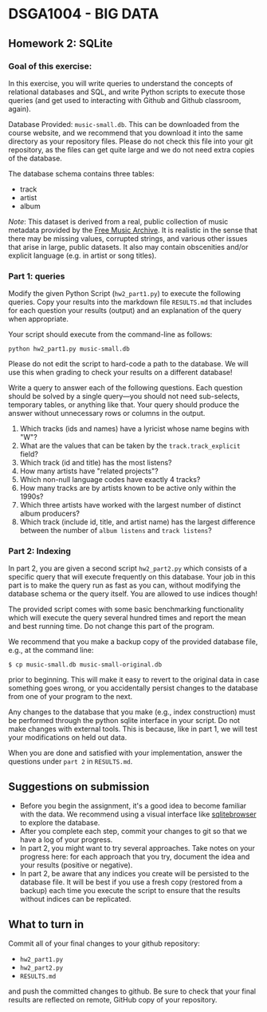 # DSGA1004 - BIG DATA
## Homework 2: SQLite

### Goal of this exercise:
In this exercise, you will write queries to understand the concepts of relational databases and SQL, and write Python scripts to execute those queries (and get used to interacting with Github and Github classroom, again).	
			
Database Provided:  `music-small.db`.  This can be downloaded from the course website, and we recommend that you download it into the same directory as your repository files.  Please do not check this file into your git repository, as the files can get quite large and we do not need extra copies of the database.

The database schema contains three tables:

- track
- artist
- album

*Note*: This dataset is derived from a real, public collection of music metadata provided by the [Free Music Archive](https://freemusicarchive.org/).  It is realistic in the sense that there may be missing values, corrupted strings, and various other issues that arise in large, public datasets.  It also may contain obscenities and/or explicit language (e.g. in artist or song titles).

### Part 1: queries

Modify the given Python Script (`hw2_part1.py`) to execute the following queries. Copy your results into the markdown file `RESULTS.md` that includes for each question your results (output) and an explanation of the query when appropriate.

Your script should execute from the command-line as follows:
```
python hw2_part1.py music-small.db
```
Please do not edit the script to hard-code a path to the database.
We will use this when grading to check your results on a different database!

Write a query to answer each of the following questions.  Each question should be solved by a single query—you should not need sub-selects, temporary tables, or anything like that.  Your query should produce the answer without unnecessary rows or columns in the output.

1. Which tracks (ids and names) have a lyricist whose name begins with "W"?
2. What are the values that can be taken by the `track.track_explicit` field?
3. Which track (id and title) has the most listens?
4. How many artists have "related projects"?
5. Which non-null language codes have exactly 4 tracks?
6. How many tracks are by artists known to be active only within the 1990s?
7. Which three artists have worked with the largest number of distinct album producers?
8. Which track (include id, title, and artist name) has the largest difference between the number of `album listens` and `track listens`?



### Part 2: Indexing

In part 2, you are given a second script `hw2_part2.py` which consists of a specific query that will execute frequently on this database.
Your job in this part is to make the query run as fast as you can, without modifying the database schema or the query itself.  You are allowed to use indices though!

The provided script comes with some basic benchmarking functionality which will execute the query several hundred times and report the mean and best running time.  Do not change this part of the program.

We recommend that you make a backup copy of the provided database file, e.g., at the command line:
```
$ cp music-small.db music-small-original.db
```
prior to beginning.  This will make it easy to revert to the original data in case something goes wrong, or you accidentally persist changes to the database from one of your program to the next.

Any changes to the database that you make (e.g., index construction) must be performed through the python sqlite interface in your script.  Do not make changes with external tools.  This is because, like in part 1, we will test your modifications on held out data.

When you are done and satisfied with your implementation, answer the questions under `part 2` in `RESULTS.md`.

## Suggestions on submission
- Before you begin the assignment, it's a good idea to become familiar with the data.  We recommend using a  visual interface like [sqlitebrowser](https://sqlitebrowser.org/) to explore the database.
- After you complete each step, commit your changes to git so that we have a log of your progress.
- In part 2, you might want to try several approaches.  Take notes on your progress here: for each approach that you try, document the idea and your results (positive or negative).
- In part 2, be aware that any indices you create will be persisted to the database file.  It will be best if you use a fresh copy (restored from a backup) each time you execute the script to ensure that the results without indices can be replicated.


## What to turn in

Commit all of your final changes to your github repository:
- `hw2_part1.py`
- `hw2_part2.py`
- `RESULTS.md`

and push the committed changes to github.  Be sure to check that your final results are reflected on remote, GitHub copy of your repository.

